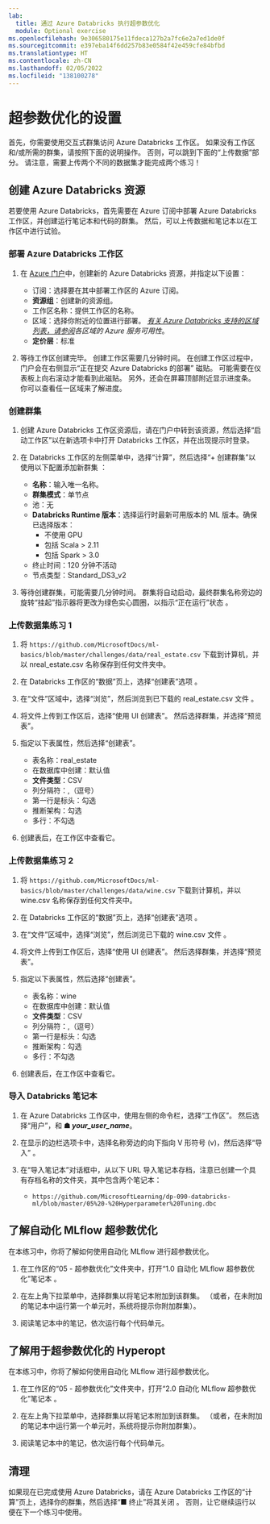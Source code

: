 ```yaml
---
lab:
  title: 通过 Azure Databricks 执行超参数优化
  module: Optional exercise
ms.openlocfilehash: 9e306580175e11fdeca127b2a7fc6e2a7ed1de0f
ms.sourcegitcommit: e397eba14f6dd257b83e0584f42e459cfe84bfbd
ms.translationtype: HT
ms.contentlocale: zh-CN
ms.lasthandoff: 02/05/2022
ms.locfileid: "138100278"
---
```

# <a name="set-up-for-hyperparameter-tuning"></a>超参数优化的设置

首先，你需要使用交互式群集访问 Azure Databricks 工作区。 如果没有工作区和/或所需的群集，请按照下面的说明操作。 否则，可以跳到下面的“上传数据”部分。 请注意，需要上传两个不同的数据集才能完成两个练习！

## <a name="create-azure-databricks-resources"></a>创建 Azure Databricks 资源

若要使用 Azure Databricks，首先需要在 Azure 订阅中部署 Azure Databricks 工作区，并创建运行笔记本和代码的群集。 然后，可以上传数据和笔记本以在工作区中进行试验。

### <a name="deploy-an-azure-databricks-workspace"></a>部署 Azure Databricks 工作区

1. 在 [Azure 门户](https://portal.azure.com)中，创建新的 Azure Databricks 资源，并指定以下设置：
   - 订阅：选择要在其中部署工作区的 Azure 订阅。
   - **资源组**：创建新的资源组。
   - 工作区名称：提供工作区的名称。
   - 区域：选择你附近的位置进行部署。 *[有关 Azure Databricks 支持的区域列表，请参阅](https://azure.microsoft.com/regions/services/)各区域的 Azure 服务可用性*。
   - **定价层**：标准

1. 等待工作区创建完毕。 创建工作区需要几分钟时间。 在创建工作区过程中，门户会在右侧显示“正在提交 Azure Databricks 的部署”  磁贴。 可能需要在仪表板上向右滚动才能看到此磁贴。 另外，还会在屏幕顶部附近显示进度条。 你可以查看任一区域来了解进度。

### <a name="create-a-cluster"></a>创建群集

1. 创建 Azure Databricks 工作区资源后，请在门户中转到该资源，然后选择“启动工作区”以在新选项卡中打开 Databricks 工作区，并在出现提示时登录。

1. 在 Databricks 工作区的左侧菜单中，选择“计算”，然后选择“+ 创建群集”以使用以下配置添加新群集 ：
   - **名称**：输入唯一名称。
   - **群集模式**：单节点
   - 池：无
   - **Databricks Runtime 版本**：选择运行时最新可用版本的 ML 版本。确保已选择版本：
      - 不使用 GPU
      - 包括 Scala > 2.11
      - 包括 Spark > 3.0
   - 终止时间：120 分钟不活动
   - 节点类型：Standard_DS3_v2

1. 等待创建群集，可能需要几分钟时间。 群集将自动启动，最终群集名称旁边的旋转“挂起”指示器将更改为绿色实心圆圈，以指示“正在运行”状态 。

### <a name="upload-dataset-exercise-1"></a>上传数据集练习 1

1. 将 `https://github.com/MicrosoftDocs/ml-basics/blob/master/challenges/data/real_estate.csv` 下载到计算机，并以 nreal_estate.csv 名称保存到任何文件夹中。

1. 在 Databricks 工作区的“数据”页上，选择“创建表”选项 。

1. 在“文件”区域中，选择“浏览”，然后浏览到已下载的 real_estate.csv 文件  。

1. 将文件上传到工作区后，选择“使用 UI 创建表”。 然后选择群集，并选择“预览表”。

1. 指定以下表属性，然后选择“创建表”。

    - 表名称：real_estate
    - 在数据库中创建：默认值
    - **文件类型**：CSV
    - 列分隔符：,（逗号）
    - 第一行是标头：勾选
    - 推断架构：勾选
    - 多行：不勾选

1. 创建表后，在工作区中查看它。

### <a name="upload-dataset-exercise-2"></a>上传数据集练习 2

1. 将 `https://github.com/MicrosoftDocs/ml-basics/blob/master/challenges/data/wine.csv` 下载到计算机，并以 wine.csv 名称保存到任何文件夹中。

1. 在 Databricks 工作区的“数据”页上，选择“创建表”选项 。

1. 在“文件”区域中，选择“浏览”，然后浏览已下载的 wine.csv 文件  。

1. 将文件上传到工作区后，选择“使用 UI 创建表”。 然后选择群集，并选择“预览表”。

1. 指定以下表属性，然后选择“创建表”。

    - 表名称：wine
    - 在数据库中创建：默认值
    - **文件类型**：CSV
    - 列分隔符：,（逗号）
    - 第一行是标头：勾选
    - 推断架构：勾选
    - 多行：不勾选

1. 创建表后，在工作区中查看它。

### <a name="import-databricks-notebooks"></a>导入 Databricks 笔记本

1. 在 Azure Databricks 工作区中，使用左侧的命令栏，选择“工作区”。 然后选择“用户”，和 **&#9751; *your_user_name***。

1. 在显示的边栏选项卡中，选择名称旁边的向下指向 V 形符号 (v)，然后选择“导入” 。

1. 在“导入笔记本”对话框中，从以下 URL 导入笔记本存档，注意已创建一个具有存档名称的文件夹，其中包含两个笔记本：
   - `https://github.com/MicrosoftLearning/dp-090-databricks-ml/blob/master/05%20-%20Hyperparameter%20Tuning.dbc`

## <a name="explore-automated-mlflow-hyperparameter-tuning"></a>了解自动化 MLflow 超参数优化

在本练习中，你将了解如何使用自动化 MLflow 进行超参数优化。

1. 在工作区的“05 - 超参数优化”文件夹中，打开“1.0 自动化 MLflow 超参数优化”笔记本 。

1. 在左上角下拉菜单中，选择群集以将笔记本附加到该群集。 （或者，在未附加的笔记本中运行第一个单元时，系统将提示你附加群集）。

1. 阅读笔记本中的笔记，依次运行每个代码单元。

## <a name="explore-hyperopt-for-hyperparameter-tuning"></a>了解用于超参数优化的 Hyperopt

在本练习中，你将了解如何使用自动化 MLflow 进行超参数优化。

1. 在工作区的“05 - 超参数优化”文件夹中，打开“2.0 自动化 MLflow 超参数优化”笔记本 。

1. 在左上角下拉菜单中，选择群集以将笔记本附加到该群集。 （或者，在未附加的笔记本中运行第一个单元时，系统将提示你附加群集）。

1. 阅读笔记本中的笔记，依次运行每个代码单元。

## <a name="clean-up"></a>清理

如果现在已完成使用 Azure Databricks，请在 Azure Databricks 工作区的“计算”页上，选择你的群集，然后选择“&#9632; 终止”将其关闭 。 否则，让它继续运行以便在下一个练习中使用。
